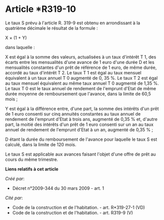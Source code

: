 # Article *R319-10

Le taux S prévu à l'article R. 319-9 est obtenu en arrondissant à la quatrième décimale le résultat de la formule : 

X × (1 + Y) 

dans laquelle : 

X est égal à la somme des valeurs, actualisées à un taux d'intérêt T 1, des écarts entre les mensualités d'une avance de 1
euro d'une durée D et les mensualités constantes d'un prêt de référence de 1 euro, de même durée, accordé au taux d'intérêt T
2. Le taux T 1 est égal au taux mensuel équivalent à un taux annuel T 0 augmenté de 0, 35 %. Le taux T 2 est égal au taux
mensuel équivalent au même taux annuel T 0 augmenté de 1,35 %. Le taux T 0 est le taux annuel de rendement de l'emprunt
d'Etat de même durée moyenne de remboursement que l'avance, dans la limite de 60,5 mois ; 

Y est égal à la différence entre, d'une part, la somme des intérêts d'un prêt de 1 euro consenti sur cinq annuités constantes
au taux annuel de rendement de l'emprunt d'Etat à trois ans, augmenté de 0,35 % et, d'autre part, la moitié des intérêts d'un
prêt de 1 euro consenti sur un an au taux annuel de rendement de l'emprunt d'Etat à un an, augmenté de 0,35 % ; 

D étant la durée du remboursement de l'avance pour laquelle le taux S est calculé, dans la limite de 120 mois. 

Le taux S est applicable aux avances faisant l'objet d'une offre de prêt au cours du même trimestre.

**Liens relatifs à cet article**

_Créé par_:

  - Décret n°2009-344 du 30 mars 2009 - art. 1

_Cité par_:

  - Code de la construction et de l'habitation. - art. R*319-27-1 (VD)
  - Code de la construction et de l'habitation. - art. R319-9 (V)
